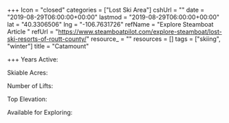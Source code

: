 +++
Icon = "closed"
categories = ["Lost Ski Area"]
cshUrl = ""
date = "2019-08-29T06:00:00+00:00"
lastmod = "2019-08-29T06:00:00+00:00"
lat = "40.3306506"
lng = "-106.7631726"
refName = "Explore Steamboat Article "
refUrl = "https://www.steamboatpilot.com/explore-steamboat/lost-ski-resorts-of-routt-county/"
resource_ = ""
resources = []
tags = ["skiing", "winter"]
title = "Catamount"

+++
Years Active:

Skiable Acres:

Number of Lifts:

Top Elevation:

Available for Exploring: